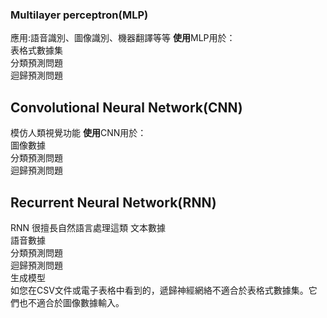 ### Multilayer perceptron(MLP)
應用:語音識別、圖像識別、機器翻譯等等
**使用**MLP用於：  
表格式數據集  
分類預測問題  
迴歸預測問題

## Convolutional Neural Network(CNN)
模仿人類視覺功能
**使用**CNN用於：  
圖像數據  
分類預測問題  
迴歸預測問題

## Recurrent Neural Network(RNN)
RNN 很擅長自然語言處理這類
文本數據  
語音數據  
分類預測問題  
迴歸預測問題  
生成模型  
如您在CSV文件或電子表格中看到的，遞歸神經網絡不適合於表格式數據集。它們也不適合於圖像數據輸入。